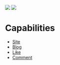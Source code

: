 ![](https://github.com/wutsi/wutsi-domain/workflows/master/badge.svg)
![](https://github.com/wutsi/wutsi-domain/workflows/pull_request/badge.svg)

# Capabilities
- [Site](doc/capabilities/site/README.md)
- [Blog](doc/capabilities/blog/README.md)
- [Like](doc/capabilities/like/README.md)
- [Comment](doc/capabilities/comment/README.md)
